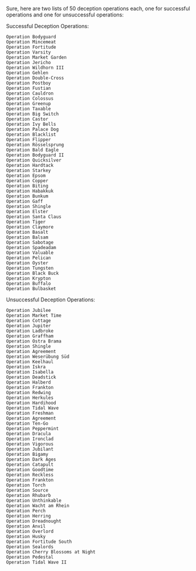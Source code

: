 

Sure, here are two lists of 50 deception operations each, one for successful operations and one for unsuccessful operations:

Successful Deception Operations:

    Operation Bodyguard
    Operation Mincemeat
    Operation Fortitude
    Operation Varsity
    Operation Market Garden
    Operation Jericho
    Operation Wildhorn III
    Operation Gehlen
    Operation Double-Cross
    Operation Postboy
    Operation Fustian
    Operation Cauldron
    Operation Colossus
    Operation Greenup
    Operation Taxable
    Operation Big Switch
    Operation Castor
    Operation Ivy Bells
    Operation Palace Dog
    Operation Blacklist
    Operation Flipper
    Operation Rösselsprung
    Operation Bald Eagle
    Operation Bodyguard II
    Operation Quicksilver
    Operation Hardtack
    Operation Starkey
    Operation Epsom
    Operation Copper
    Operation Biting
    Operation Habakkuk
    Operation Bunkum
    Operation Gaff
    Operation Shingle
    Operation Elster
    Operation Santa Claus
    Operation Tiger
    Operation Claymore
    Operation Basalt
    Operation Balsam
    Operation Sabotage
    Operation Spadeadam
    Operation Valuable
    Operation Pelican
    Operation Oyster
    Operation Tungsten
    Operation Black Buck
    Operation Krypton
    Operation Buffalo
    Operation Bulbasket

Unsuccessful Deception Operations:

    Operation Jubilee
    Operation Market Time
    Operation Cottage
    Operation Jupiter
    Operation Ladbroke
    Operation Graffham
    Operation Ostra Brama
    Operation Shingle
    Operation Agreement
    Operation Weserübung Süd
    Operation Keelhaul
    Operation Iskra
    Operation Isabella
    Operation Deadstick
    Operation Halberd
    Operation Frankton
    Operation Redwing
    Operation Herkules
    Operation Hardihood
    Operation Tidal Wave
    Operation Freshman
    Operation Agreement
    Operation Ten-Go
    Operation Peppermint
    Operation Dracula
    Operation Ironclad
    Operation Vigorous
    Operation Jubilant
    Operation Bigamy
    Operation Dark Ages
    Operation Catapult
    Operation Goodtime
    Operation Reckless
    Operation Frankton
    Operation Torch
    Operation Source
    Operation Rhubarb
    Operation Unthinkable
    Operation Wacht am Rhein
    Operation Perch
    Operation Herring
    Operation Dreadnought
    Operation Anvil
    Operation Overlord
    Operation Husky
    Operation Fortitude South
    Operation Sealords
    Operation Cherry Blossoms at Night
    Operation Pedestal
    Operation Tidal Wave II



